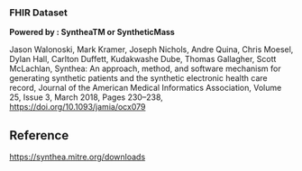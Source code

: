 ### FHIR Dataset

**Powered by : SyntheaTM or SyntheticMass**

Jason Walonoski, Mark Kramer, Joseph Nichols, Andre Quina, Chris Moesel, Dylan Hall, Carlton Duffett, Kudakwashe Dube, Thomas Gallagher, Scott McLachlan, Synthea: An approach, method, and software mechanism for generating synthetic patients and the synthetic electronic health care record, Journal of the American Medical Informatics Association, Volume 25, Issue 3, March 2018, Pages 230–238, https://doi.org/10.1093/jamia/ocx079

## Reference
https://synthea.mitre.org/downloads
